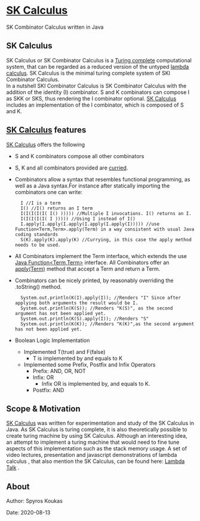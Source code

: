 # [SK Calculus](https://github.com/SpyrosKou/SK-Calculus)
SK Combinator Calculus written in Java

## SK Calculus
SK Calculus or SK Combinator Calculus is a [Turing complete](https://en.wikipedia.org/wiki/Turing_completeness) computational system, that can be regarded as a reduced version of the untyped [lambda calculus](https://en.wikipedia.org/wiki/Lambda_calculus). 
SK Calculus is the minimal turing complete system of SKI Combinator Calculus.  
In a nutshell SKI Combinator Calculus is SK Combinator Calculus with the addition of the identity (I) combinator.
S and K combinators can compose I as SKK or SKS, thus rendering the I combinator optional.
[SK Calculus](https://github.com/SpyrosKou/SK-Calculus) includes an implementation of the I combinator, which is composed of S and K.

## [SK Calculus](https://github.com/SpyrosKou/SK-Calculus) features
[SK Calculus](https://github.com/SpyrosKou/SK-Calculus) offers the following
- S and K combinators compose all other combinators
- S, K and all combinators provided are [curried](https://en.wikipedia.org/wiki/Currying). 
- Combinators allow a syntax that resembles functional programming, as well as a Java syntax.For instance after statically importing the combinators one can write:

        I //I is a term 
        I() //I() returns an I term
        I(I(I(I(I( I() ))))) //Multiple I invocations. I() returns an I.
        I(I(I(I(I( I ))))) //Using I instead of I()
        I.apply(I.apply(I.apply(I.apply(I.apply(I))))) //use Function<Term,Term>.apply(Term) in a way consistent with usual Java coding standards  
        S(K).apply(K).apply(K) //Currying, in this case the apply method needs to be used. 

- All Combinators implement the Term interface, which extends the use [Java Function<Term,Term>](https://docs.oracle.com/javase/8/docs/api/java/util/function/Function.html) interface. All Combinators offer an [apply(Term)](https://docs.oracle.com/javase/8/docs/api/java/util/function/Function.html#apply-T-) method that accept a Term and return a Term.  
- Combinators can be nicely printed, by reasonably overriding the .toString() method.

        System.out.println(K(I).apply(I)); //Renders "I" Since after applying both arguments the result would be I.
        System.out.println(K(S)); //Renders "K(S)", as the second argument has not been applied yet.
        System.out.println(K(S).apply(I)); //Renders "S"
        System.out.println(K(K)); //Renders "K(K)",as the second argument has not been applied yet.

- Boolean Logic Implementation
     - Implemented T(true) and F(false)
         - T is implemented by and equals to K
     - Implemented some Prefix, Postfix and Infix Operators
         - Prefix: AND, OR, NOT
         - Infix: OR
             - Infix OR is implemented by, and equals to K.
         - Postfix: AND

## Scope & Motivation
[SK Calculus](https://github.com/SpyrosKou/SK-Calculus) was written for experimentation and study of the SK Calculus in Java.
As SK Calculus is turing complete, it is also theoretically possible to create turing machine by using SK Calculus. Although an interesting idea, an attempt to implement a turing machine that would need to fine tune aspects of this implementation such as the stack memory usage. 
A set of video lectures, presentation and javascript demonstrations of lambda calculus , that also mention the SK Calculus, can be found here: [Lambda Talk](https://github.com/glebec/lambda-talk) .

## About
Author: Spyros Koukas

Date: 2020-08-13